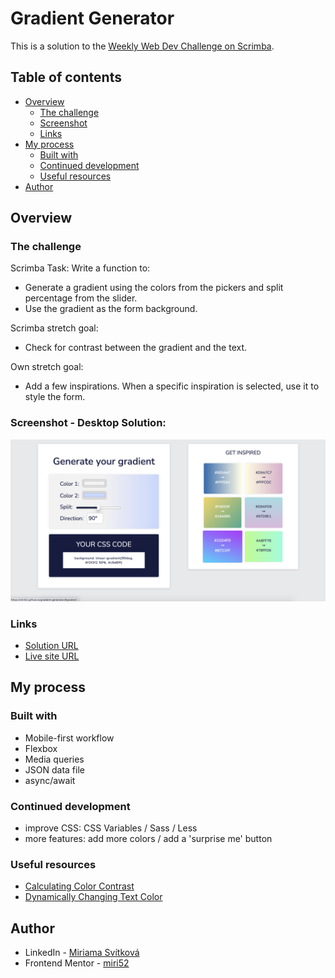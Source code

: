 # Gradient Generator

This is a solution to the [Weekly Web Dev Challenge on Scrimba](https://scrimba.com/learn/weeklychallenge/the-weekly-web-dev-challenge-gradient-generator--co54c4b29830fcb5dfe04c953).

## Table of contents

- [Overview](#overview)
  - [The challenge](#the-challenge)
  - [Screenshot](#screenshot-desktop-solution)
  - [Links](#links)
- [My process](#my-process)
  - [Built with](#built-with)
  - [Continued development](#continued-development)
  - [Useful resources](#useful-resources)
- [Author](#author)

## Overview

### The challenge

Scrimba Task: Write a function to:

- Generate a gradient using the colors from the pickers and split percentage from the slider.
- Use the gradient as the form background.

Scrimba stretch goal:

- Check for contrast between the gradient and the text.

Own stretch goal:

- Add a few inspirations. When a specific inspiration is selected, use it to style the form.

### Screenshot - Desktop Solution:

![Desktop Solution](./design/gradient-desktop-solution.png)

### Links

- [Solution URL](https://scrimba.com/scrim/coae346fbbc5accb41d7872e0)
- [Live site URL](https://miri52.github.io/gradient-generator/)

## My process

### Built with

- Mobile-first workflow
- Flexbox
- Media queries
- JSON data file
- async/await

### Continued development

- improve CSS: CSS Variables / Sass / Less
- more features: add more colors / add a 'surprise me' button

### Useful resources

- [Calculating Color Contrast](https://24ways.org/2010/calculating-color-contrast/)
- [Dynamically Changing Text Color](https://gomakethings.com/dynamically-changing-the-text-color-based-on-background-color-contrast-with-vanilla-js/)

## Author

- LinkedIn - [Miriama Svítková](https://www.linkedin.com/in/miriama-svitkova)
- Frontend Mentor - [miri52](https://www.frontendmentor.io/profile/miri52)
